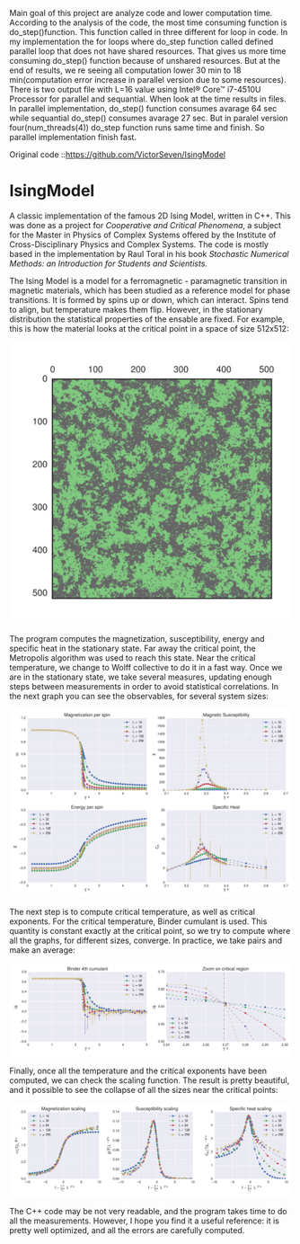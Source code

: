 Main goal of this project are analyze code and lower computation time.
According to the analysis of the code, the most time consuming function is do_step()function.
This function called in three different for loop in code. In my implementation the for loops where do_step function called
defined parallel loop that does not  have shared resources.
That gives us more time consuming do_step() function because of unshared resources. But at the end of results,
we re seeing all computation lower 30 min to 18 min(computation error increase in parallel version due to some resources).
There is two output file with L=16 value using Intel® Core™ i7-4510U Processor for parallel and sequantial.
When look at the time results in files. In parallel implementation, do_step() function consumes avarage 64 sec while sequantial do_step() consumes avarage 27 sec.
But in paralel version four(num_threads(4)) do_step function runs same time and finish. So parallel implementation finish fast.



Original code ::https://github.com/VictorSeven/IsingModel
# IsingModel

A classic implementation of the famous 2D Ising Model, written in C++. This was done as a project for *Cooperative and Critical Phenomena*, a subject for the Master in Physics of Complex Systems offered by the Institute of Cross-Disciplinary Physics and Complex Systems. The code is mostly based in the implementation by Raul Toral in his book *Stochastic Numerical Methods: an Introduction for Students and Scientists.*

The Ising Model is a model for a ferromagnetic - paramagnetic transition in magnetic materials, which has been studied as a reference model for phase transitions. It is formed by spins up or down, which can interact. Spins tend to align, but temperature makes them flip. However, in the stationary distribution the statistical properties of the ensable are fixed. 
For example, this is how the material looks at the critical point in a space of size 512x512:

![Ising 512](https://github.com/VictorSeven/IsingModel/blob/master/images/config512.png "Ising 512")

The program computes the magnetization, susceptibility, energy and specific heat in the stationary state. Far away the critical point, the Metropolis algorithm was used to reach this state. Near the critical temperature, we change to Wolff collective to do it in a fast way. Once we are in the stationary state, we take several measures, updating enough steps between measurements in order to avoid statistical correlations. In the next graph you can see the observables, for several system sizes:

![Ising](https://github.com/VictorSeven/IsingModel/blob/master/images/observ.png "Ising Observables")

The next step is to compute critical temperature, as well as critical exponents. For the critical temperature, Binder cumulant is used. This quantity is constant exactly at the critical point, so we try to compute where all the graphs, for different sizes, converge. In practice, we take pairs and make an average:

![Binder](https://github.com/VictorSeven/IsingModel/blob/master/images/binder.png "Binder Cumulant")

Finally, once all the temperature and the critical exponents have been computed, we can check the scaling function. The result is pretty beautiful, and it possible to see the collapse of all the sizes near the critical points:

![Binder](https://github.com/VictorSeven/IsingModel/blob/master/images/scaling.png "Binder Cumulant")

The C++ code may be not very readable, and the program takes time to do all the measurements. However, I hope you find it a useful reference: it is pretty well optimized, and all the errors are carefully computed. 






